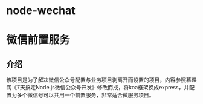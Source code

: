 # node-wechat
微信前置服务
=====
介绍
--
该项目是为了解决微信公众号配置与业务项目剥离开而设置的项目，内容参照慕课网《7天搞定Node.js微信公众号开发》修改而成，将koa框架换成express，并配置为多个微信号可以共用一个前置服务，非常适合微服务项目。
